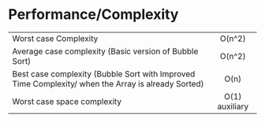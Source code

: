 # Performance/Complexity
|   |   |
| :--- | :---: |
| Worst case Complexity | O(n^2) |
| Average case complexity (Basic version of Bubble Sort) | O(n^2) |
| Best case complexity (Bubble Sort with Improved Time Complexity/ when the Array is already Sorted) | O(n) |
| Worst case space complexity | O(1) auxiliary |

